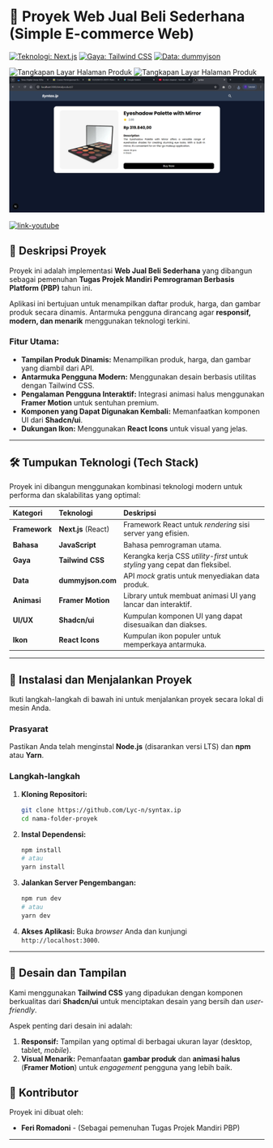 # 🛒 Proyek Web Jual Beli Sederhana (Simple E-commerce Web)

[![Teknologi: Next.js](https://img.shields.io/badge/Framework-Next.js-black.svg)](https://nextjs.org/)
[![Gaya: Tailwind CSS](https://img.shields.io/badge/Gaya-Tailwind%20CSS-teal.svg)](https://tailwindcss.com/)
[![Data: dummyjson](https://img.shields.io/badge/API-dummyjson.com-red.svg)](https://dummyjson.com/)

![Tangkapan Layar Halaman Produk](/1.jpg)
![Tangkapan Layar Halaman Produk](/2.jpg)
![Tangkapan Layar Halaman Produk](/public/3.png)

[![link-youtube](https://youtu.be/JQLbDoI87KA)](https://youtu.be/JQLbDoI87KA)

## 🌟 Deskripsi Proyek

Proyek ini adalah implementasi **Web Jual Beli Sederhana** yang dibangun sebagai pemenuhan **Tugas Projek Mandiri Pemrograman Berbasis Platform (PBP)** tahun ini.

Aplikasi ini bertujuan untuk menampilkan daftar produk, harga, dan gambar produk secara dinamis. Antarmuka pengguna dirancang agar **responsif, modern, dan menarik** menggunakan teknologi terkini.

### Fitur Utama:

* **Tampilan Produk Dinamis:** Menampilkan produk, harga, dan gambar yang diambil dari API.
* **Antarmuka Pengguna Modern:** Menggunakan desain berbasis utilitas dengan Tailwind CSS.
* **Pengalaman Pengguna Interaktif:** Integrasi animasi halus menggunakan **Framer Motion** untuk sentuhan premium.
* **Komponen yang Dapat Digunakan Kembali:** Memanfaatkan komponen UI dari **Shadcn/ui**.
* **Dukungan Ikon:** Menggunakan **React Icons** untuk visual yang jelas.

---

## 🛠️ Tumpukan Teknologi (Tech Stack)

Proyek ini dibangun menggunakan kombinasi teknologi modern untuk performa dan skalabilitas yang optimal:

| Kategori | Teknologi | Deskripsi |
| :--- | :--- | :--- |
| **Framework** | **Next.js** (React) | Framework React untuk *rendering* sisi server yang efisien. |
| **Bahasa** | **JavaScript** | Bahasa pemrograman utama. |
| **Gaya** | **Tailwind CSS** | Kerangka kerja CSS *utility-first* untuk *styling* yang cepat dan fleksibel. |
| **Data** | **dummyjson.com** | API *mock* gratis untuk menyediakan data produk. |
| **Animasi** | **Framer Motion** | Library untuk membuat animasi UI yang lancar dan interaktif. |
| **UI/UX** | **Shadcn/ui** | Kumpulan komponen UI yang dapat disesuaikan dan diakses. |
| **Ikon** | **React Icons** | Kumpulan ikon populer untuk memperkaya antarmuka. |

---

## 🚀 Instalasi dan Menjalankan Proyek

Ikuti langkah-langkah di bawah ini untuk menjalankan proyek secara lokal di mesin Anda.

### Prasyarat

Pastikan Anda telah menginstal **Node.js** (disarankan versi LTS) dan **npm** atau **Yarn**.

### Langkah-langkah

1.  **Kloning Repositori:**
    ```bash
    git clone https://github.com/Lyc-n/syntax.ip
    cd nama-folder-proyek
    ```

2.  **Instal Dependensi:**
    ```bash
    npm install
    # atau
    yarn install
    ```

3.  **Jalankan Server Pengembangan:**
    ```bash
    npm run dev
    # atau
    yarn dev
    ```

4.  **Akses Aplikasi:**
    Buka *browser* Anda dan kunjungi `http://localhost:3000`.

---

## 🎨 Desain dan Tampilan

Kami menggunakan **Tailwind CSS** yang dipadukan dengan komponen berkualitas dari **Shadcn/ui** untuk menciptakan desain yang bersih dan *user-friendly*.

Aspek penting dari desain ini adalah:

1.  **Responsif:** Tampilan yang optimal di berbagai ukuran layar (desktop, tablet, *mobile*).
2.  **Visual Menarik:** Pemanfaatan **gambar produk** dan **animasi halus** (**Framer Motion**) untuk *engagement* pengguna yang lebih baik.

## 👤 Kontributor

Proyek ini dibuat oleh:

* **Feri Romadoni** - (Sebagai pemenuhan Tugas Projek Mandiri PBP)

---
